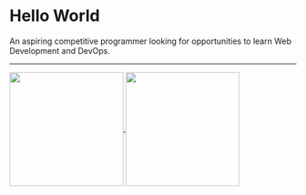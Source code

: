 # Hello World 
An aspiring competitive programmer looking for opportunities to learn Web Development and DevOps.

---

<a href="https://github.com/anuraghazra/github-readme-stats">
  <img height="200" align="center" src="https://github-readme-stats.vercel.app/api?username=Suj4LB&show_icons=true&theme=tokyonight&include_all_commits=true&count_private=true" />
</a>
<a href="https://github.com/anuraghazra/github-readme-stats">
  <img height="200" align="center" src="https://github-readme-stats.vercel.app/api/top-langs?username=Suj4LB&layout=compact&langs_count=8&card_width=320&theme=tokyonight" />
</a>
